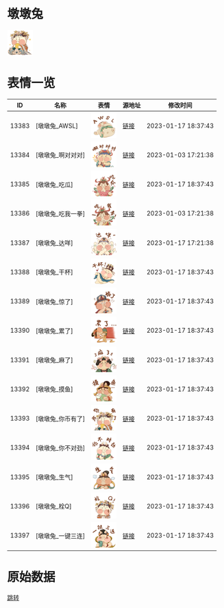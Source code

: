 # 墩墩兔

<img src="./cover.png" height="60" alt="cover" />

# 表情一览

|ID|名称|表情|源地址|修改时间|
|----|----|----|----|----|
|13383|[墩墩兔_AWSL]|<img src="./pic/013383_%5B墩墩兔_AWSL%5D.png" height="60" alt="AWSL"/>|[链接](https://i0.hdslb.com/bfs/emote/43bf45c6c631f53d164b67f5e5634e9d19dc07e4.png)|2023-01-17 18:37:43|
|13384|[墩墩兔_啊对对对]|<img src="./pic/013384_%5B墩墩兔_啊对对对%5D.png" height="60" alt="啊对对对"/>|[链接](https://i0.hdslb.com/bfs/emote/f7950022bb865fbef2ba4995c5b23704765b8b8b.png)|2023-01-03 17:21:38|
|13385|[墩墩兔_吃瓜]|<img src="./pic/013385_%5B墩墩兔_吃瓜%5D.png" height="60" alt="吃瓜"/>|[链接](https://i0.hdslb.com/bfs/emote/c77e4b614d06ead230dc8c82df579c7838578091.png)|2023-01-17 18:37:43|
|13386|[墩墩兔_吃我一拳]|<img src="./pic/013386_%5B墩墩兔_吃我一拳%5D.png" height="60" alt="吃我一拳"/>|[链接](https://i0.hdslb.com/bfs/emote/fca5693b121209c146375395c0d1465c4cf59baa.png)|2023-01-03 17:21:38|
|13387|[墩墩兔_达咩]|<img src="./pic/013387_%5B墩墩兔_达咩%5D.png" height="60" alt="达咩"/>|[链接](https://i0.hdslb.com/bfs/emote/8d0223604c1b9a78c0942e56a917e98597c06e39.png)|2023-01-17 17:21:38|
|13388|[墩墩兔_干杯]|<img src="./pic/013388_%5B墩墩兔_干杯%5D.png" height="60" alt="干杯"/>|[链接](https://i0.hdslb.com/bfs/emote/ac2139c4407bee8272568a637cbb588dae1202bb.png)|2023-01-17 18:37:43|
|13389|[墩墩兔_惊了]|<img src="./pic/013389_%5B墩墩兔_惊了%5D.png" height="60" alt="惊了"/>|[链接](https://i0.hdslb.com/bfs/emote/fa65688ae4fd9a80115b8c005cf74d9ba8f5b3a6.png)|2023-01-17 18:37:43|
|13390|[墩墩兔_累了]|<img src="./pic/013390_%5B墩墩兔_累了%5D.png" height="60" alt="累了"/>|[链接](https://i0.hdslb.com/bfs/emote/f96d013681411b1912ca3dfe95f91d25f3b55330.png)|2023-01-17 18:37:43|
|13391|[墩墩兔_麻了]|<img src="./pic/013391_%5B墩墩兔_麻了%5D.png" height="60" alt="麻了"/>|[链接](https://i0.hdslb.com/bfs/emote/c392da74b7da3eb3b6e32cafe6c250019ea4691f.png)|2023-01-17 18:37:43|
|13392|[墩墩兔_摸鱼]|<img src="./pic/013392_%5B墩墩兔_摸鱼%5D.png" height="60" alt="摸鱼"/>|[链接](https://i0.hdslb.com/bfs/emote/01da74f585cc42b69539adff984f7581e2c5f793.png)|2023-01-17 18:37:43|
|13393|[墩墩兔_你币有了]|<img src="./pic/013393_%5B墩墩兔_你币有了%5D.png" height="60" alt="你币有了"/>|[链接](https://i0.hdslb.com/bfs/emote/b95302ae743aac4fcaff52ecafdc5ccb87163043.png)|2023-01-17 18:37:43|
|13394|[墩墩兔_你不对劲]|<img src="./pic/013394_%5B墩墩兔_你不对劲%5D.png" height="60" alt="你不对劲"/>|[链接](https://i0.hdslb.com/bfs/emote/9292454348f6e8373b713f4dba1fb0825481e1f5.png)|2023-01-17 18:37:43|
|13395|[墩墩兔_生气]|<img src="./pic/013395_%5B墩墩兔_生气%5D.png" height="60" alt="生气"/>|[链接](https://i0.hdslb.com/bfs/emote/28a6312837b46b261a946602346b58ebffc283a2.png)|2023-01-17 18:37:43|
|13396|[墩墩兔_栓Q]|<img src="./pic/013396_%5B墩墩兔_栓Q%5D.png" height="60" alt="栓Q"/>|[链接](https://i0.hdslb.com/bfs/emote/50d83e25f5830f3e4b3d5a9f110523ef0a668d66.png)|2023-01-17 18:37:43|
|13397|[墩墩兔_一键三连]|<img src="./pic/013397_%5B墩墩兔_一键三连%5D.png" height="60" alt="一键三连"/>|[链接](https://i0.hdslb.com/bfs/emote/8011daa62f6c63ecdad0a1ee5257fdf8780052f2.png)|2023-01-17 18:37:43|

# 原始数据

[跳转](./raw.json)

